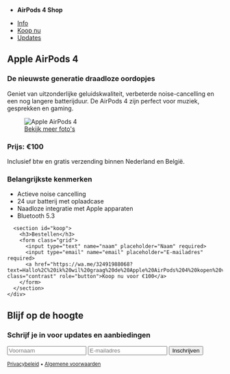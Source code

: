 <!DOCTYPE html>
<html lang="nl">
<head>
  <meta charset="UTF-8">
  <meta name="viewport" content="width=device-width, initial-scale=1">
  <title>Apple AirPods 4 - Te Koop voor €100</title>
  <link rel="stylesheet" href="https://cdn.jsdelivr.net/npm/@picocss/pico@1/css/pico.min.css">
</head>
<body>
  <nav class="container-fluid">
    <ul>
      <li><strong>AirPods 4 Shop</strong></li>
    </ul>
    <ul>
      <li><a href="#info">Info</a></li>
      <li><a href="#koop">Koop nu</a></li>
      <li><a href="#subscribe" role="button">Updates</a></li>
    </ul>
  </nav>

  <main class="container">
    <div class="grid">
      <section id="info">
        <hgroup>
          <h2>Apple AirPods 4</h2>
          <h3>De nieuwste generatie draadloze oordopjes</h3>
        </hgroup>
        <p>Geniet van uitzonderlijke geluidskwaliteit, verbeterde noise-cancelling en een nog langere batterijduur. De AirPods 4 zijn perfect voor muziek, gesprekken en gaming.</p>
        <figure>
          <img src="https://source.unsplash.com/featured/?airpods" alt="Apple AirPods 4">
          <figcaption><a href="https://unsplash.com/s/photos/airpods" target="_blank">Bekijk meer foto's</a></figcaption>
        </figure>
        <h3>Prijs: <strong>€100</strong></h3>
        <p>Inclusief btw en gratis verzending binnen Nederland en België.</p>
        <h3>Belangrijkste kenmerken</h3>
        <ul>
          <li>Actieve noise cancelling</li>
          <li>24 uur batterij met oplaadcase</li>
          <li>Naadloze integratie met Apple apparaten</li>
          <li>Bluetooth 5.3</li>
        </ul>
      </section>

      <section id="koop">
        <h3>Bestellen</h3>
        <form class="grid">
          <input type="text" name="naam" placeholder="Naam" required>
          <input type="email" name="email" placeholder="E-mailadres" required>
          <a href="https://wa.me/32491988068?text=Hallo%2C%20ik%20wil%20graag%20de%20Apple%20AirPods%204%20kopen%20voor%20%E2%82%AC100." class="contrast" role="button">Koop nu voor €100</a>
        </form>
      </section>
    </div>
  </main>

  <section id="subscribe" aria-label="Subscribe example">
    <div class="container">
      <article>
        <hgroup>
          <h2>Blijf op de hoogte</h2>
          <h3>Schrijf je in voor updates en aanbiedingen</h3>
        </hgroup>
        <form class="grid">
          <input type="text" name="voornaam" placeholder="Voornaam" required>
          <input type="email" name="email" placeholder="E-mailadres" required>
          <button type="submit" onclick="event.preventDefault()">Inschrijven</button>
        </form>
      </article>
    </div>
  </section>

  <footer class="container">
    <small>
      <a href="#">Privacybeleid</a> • <a href="#">Algemene voorwaarden</a>
    </small>
  </footer>
</body>
</html>
